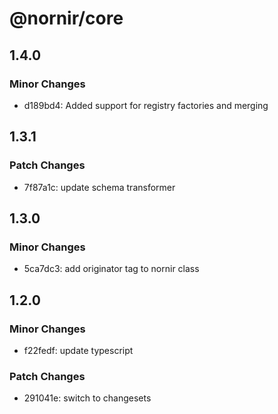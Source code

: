 # @nornir/core

## 1.4.0

### Minor Changes

- d189bd4: Added support for registry factories and merging

## 1.3.1

### Patch Changes

- 7f87a1c: update schema transformer

## 1.3.0

### Minor Changes

- 5ca7dc3: add originator tag to nornir class

## 1.2.0

### Minor Changes

- f22fedf: update typescript

### Patch Changes

- 291041e: switch to changesets

